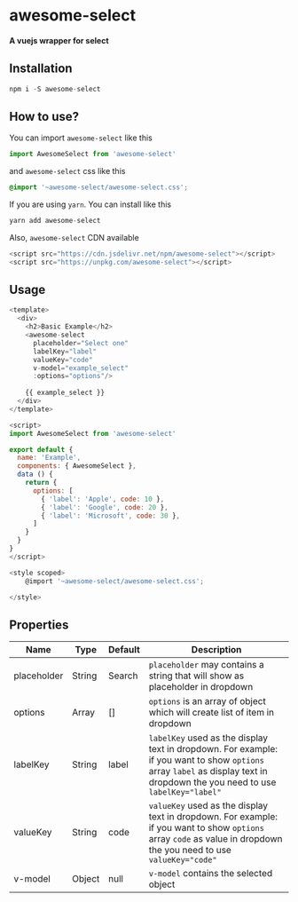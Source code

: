 # awesome-select

#### A vuejs wrapper for select

## Installation
```javascript
npm i -S awesome-select 
```

## How to use?
You can import `awesome-select` like this
```javascript
import AwesomeSelect from 'awesome-select'
```
and `awesome-select` css like this
```css
@import '~awesome-select/awesome-select.css';
```

If you are using `yarn`. You can install like this
```javascript
yarn add awesome-select
```

Also, `awesome-select` CDN available
```javascript
<script src="https://cdn.jsdelivr.net/npm/awesome-select"></script>
<script src="https://unpkg.com/awesome-select"></script>
```

## Usage
```javascript
<template>
  <div>
    <h2>Basic Example</h2>
    <awesome-select
      placeholder="Select one"
      labelKey="label"
      valueKey="code"
      v-model="example_select"
      :options="options"/>
     
    {{ example_select }}
  </div>
</template>

<script>
import AwesomeSelect from 'awesome-select'

export default {
  name: 'Example',
  components: { AwesomeSelect },
  data () {
    return {
      options: [
        { 'label': 'Apple', code: 10 },
        { 'label': 'Google', code: 20 },
        { 'label': 'Microsoft', code: 30 },
      ]
    }
  }
}
</script>

<style scoped>
    @import '~awesome-select/awesome-select.css';

</style>
```

## Properties
| Name         | Type   | Default | Description                         |
| ------------ | ------ | ------- | ------------------------------------------------------------------- |
| placeholder  | String | Search  | `placeholder` may contains a string that will show as placeholder in dropdown              |
| options      | Array  | []     | `options` is an array of object which will create list of item in dropdown          |
| labelKey     | String | label      | `labelKey` used as the display text in dropdown. For example: if you want to show `options` array `label` as display text in dropdown the you need to use `labelKey="label"`       |
| valueKey     | String | code    | `valueKey` used as the display text in dropdown. For example: if you want to show `options` array `code` as value in dropdown the you need to use `valueKey="code"` |
| v-model      | Object | null    | `v-model` contains the selected object                           |
